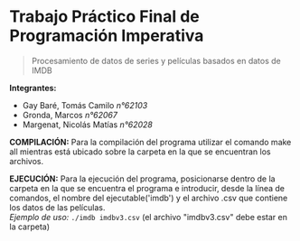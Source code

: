 # Trabajo Práctico Final de Programación Imperativa 

> Procesamiento de datos de series y películas basados en datos de IMDB

__Integrantes:__
- Gay Baré, Tomás Camilo  _n°62103_
- Gronda, Marcos _n°62067_
- Margenat, Nicolás Matías _n°62028_

__COMPILACIÓN:__ 
Para la compilación del programa utilizar el comando make all mientras está ubicado sobre la 
carpeta en la que se encuentran los archivos. 

__EJECUCIÓN:__
Para la ejecución del programa, posicionarse dentro de la carpeta en la que se encuentra el programa
e introducir, desde la línea de comandos, el nombre del ejecutable('imdb') y el archivo .csv que 
contiene los datos de las películas.\
_Ejemplo de uso:_ `./imdb imdbv3.csv` (el archivo "imdbv3.csv" debe estar en la carpeta) 
